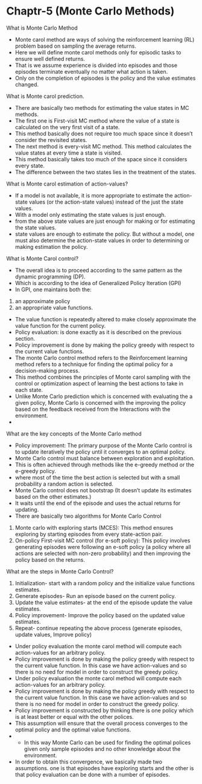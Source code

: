 # Chaptr-5 (Monte Carlo Methods)

What is Monte Carlo Method 

- Monte carol method are ways of solving the reinforcement learning (RL) problem based on sampling the average returns.
- Here we will define monte carol methods only for episodic tasks to ensure well defined returns.
- That is we assume experience is divided into episodes and those episodes terminate eventually no matter what action is taken.
- Only on the completion of episodes is the policy and the value estimates changed.

What is Monte carol prediction.
- There are basically two methods for estimating the value states in MC methods.
- The first one is First-visit MC method where the value of a state is calculated on the very first visit of a state.
- This method basically does not require too much space since it doesn’t consider the revisited states.
- The next method is every-visit MC method. This method calculates the value states at every time a state is visited.
- This method basically takes too much of the space since it considers every state.
- The difference between the two states lies in the treatment of the states.
  
What is Monte carol estimation of action-values?
- If a model is not available, it is more appropriate to estimate the action-state values (or the action-state values) instead of the just the state values.
- With a model only estimating the state values is just enough.
- from the above state values are just enough for making or for estimating the state values.
- state values are enough to estimate the policy.
But without a model, one must also determine the action-state values in order to determining or making estimation the policy.

What is Monte Carol control?

- The overall idea is to proceed according to the same pattern as the dynamic programming (DP).
- Which is according to the idea of Generalized Policy Iteration (GPI)
- In GPI, one maintains both the:
1. an approximate policy 
2. an appropriate value functions.
- The value function is repeatedly altered to make closely approximate the value function for the current policy.
- Policy evaluation: is done exactly as it is described on the previous section.
- Policy improvement is done by making the policy greedy with respect to the current value functions.
- The monte Carlo control method refers to the Reinforcement learning method refers to a technique for finding the optimal policy for a decision-making process.
- This method combines the principles of Monte carol sampling with the control or optimization aspect of learning the best actions to take in each state.
- Unlike Monte Carlo prediction which is concerned with evaluating the a given policy, Monte Carlo is concerned with the improving the policy based on the feedback received from the Interactions with the environment.
- 
What are the key concepts of the Monte Carlo method 

- Policy improvement: The primary purpose of the Monte Carlo control is to update iteratively the policy until it converges to an optimal policy.
- Monte Carlo control must balance between exploration and exploitation.
- This is often achieved through methods like the e-greedy method or the e-greedy policy.
- where most of the time the best action is selected but with a small probability a random action is selected.
- Monte Carlo control does not bootstrap (It doesn’t update its estimates based on the other estimates.)
- It waits until the end of the episode and uses the actual returns for updating.
- There are basically two algorithms for Monte Carlo Control
1. Monte carlo with exploring starts (MCES): This method ensures exploring by starting episodes from every state-action pair.
2. On-policy First-visit MC control (for e-soft policy): This policy involves generating episodes were following an e-soft policy (a policy where all actions are selected with non-zero probability) and then improving the policy based on the returns.
   
What are the steps in Monte Carlo Control?
1. Initialization- start with a random policy and the initialize value functions estimates.
2. Generate episodes- Run an episode based on the current policy.
3. Update the value estimates- at the end of the episode update the value estimates.
4. Policy improvement- Improve the policy based on the updated value estimates.
5. Repeat- continue repeating the above process (generate episodes, update values, Improve policy)
- Under policy evaluation the monte carol method will compute each action-values for an arbitrary policy.
- Policy improvement is done by making the policy greedy with respect to the current value function. In this case we have action-values and so there is no need for model in order to construct the greedy policy.
- Under policy evaluation the monte carol method will compute each action-values for an arbitrary policy.
- Policy improvement is done by making the policy greedy with respect to the current value function. In this case we have action-values and so there is no need for model in order to construct the greedy policy.
- Policy improvement is constructed by thinking there is one policy which is at least better or equal with the other polices.
- This assumption will ensure that the overall process converges to the optimal policy and the optimal value functions.
- - In this way Monte Carlo can be used for finding the optimal polices given only sample episodes and no other knowledge about the environment.
- In order to obtain this convergence, we basically made two assumptions. one is that episodes have exploring starts and the other is that policy evaluation can be done with a number of episodes.
